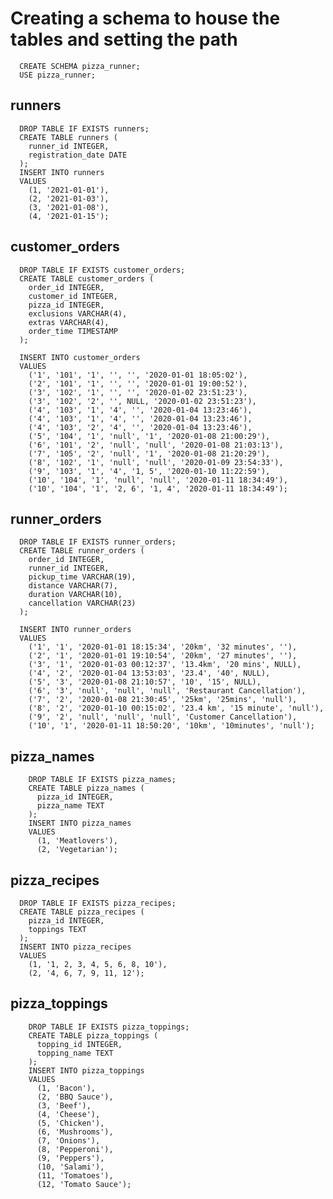 # Creating a schema to house the tables and setting the path 

      CREATE SCHEMA pizza_runner;
      USE pizza_runner;
## runners
      DROP TABLE IF EXISTS runners;
      CREATE TABLE runners (
        runner_id INTEGER,
        registration_date DATE
      );
      INSERT INTO runners
      VALUES
        (1, '2021-01-01'),
        (2, '2021-01-03'),
        (3, '2021-01-08'),
        (4, '2021-01-15');

## customer_orders
      DROP TABLE IF EXISTS customer_orders;
      CREATE TABLE customer_orders (
        order_id INTEGER,
        customer_id INTEGER,
        pizza_id INTEGER,
        exclusions VARCHAR(4),
        extras VARCHAR(4),
        order_time TIMESTAMP
      );

      INSERT INTO customer_orders
      VALUES
        ('1', '101', '1', '', '', '2020-01-01 18:05:02'),
        ('2', '101', '1', '', '', '2020-01-01 19:00:52'),
        ('3', '102', '1', '', '', '2020-01-02 23:51:23'),
        ('3', '102', '2', '', NULL, '2020-01-02 23:51:23'),
        ('4', '103', '1', '4', '', '2020-01-04 13:23:46'),
        ('4', '103', '1', '4', '', '2020-01-04 13:23:46'),
        ('4', '103', '2', '4', '', '2020-01-04 13:23:46'),
        ('5', '104', '1', 'null', '1', '2020-01-08 21:00:29'),
        ('6', '101', '2', 'null', 'null', '2020-01-08 21:03:13'),
        ('7', '105', '2', 'null', '1', '2020-01-08 21:20:29'),
        ('8', '102', '1', 'null', 'null', '2020-01-09 23:54:33'),
        ('9', '103', '1', '4', '1, 5', '2020-01-10 11:22:59'),
        ('10', '104', '1', 'null', 'null', '2020-01-11 18:34:49'),
        ('10', '104', '1', '2, 6', '1, 4', '2020-01-11 18:34:49');

## runner_orders
      DROP TABLE IF EXISTS runner_orders;
      CREATE TABLE runner_orders (
        order_id INTEGER,
        runner_id INTEGER,
        pickup_time VARCHAR(19),
        distance VARCHAR(7),
        duration VARCHAR(10),
        cancellation VARCHAR(23)
      );

      INSERT INTO runner_orders
      VALUES
        ('1', '1', '2020-01-01 18:15:34', '20km', '32 minutes', ''),
        ('2', '1', '2020-01-01 19:10:54', '20km', '27 minutes', ''),
        ('3', '1', '2020-01-03 00:12:37', '13.4km', '20 mins', NULL),
        ('4', '2', '2020-01-04 13:53:03', '23.4', '40', NULL),
        ('5', '3', '2020-01-08 21:10:57', '10', '15', NULL),
        ('6', '3', 'null', 'null', 'null', 'Restaurant Cancellation'),
        ('7', '2', '2020-01-08 21:30:45', '25km', '25mins', 'null'),
        ('8', '2', '2020-01-10 00:15:02', '23.4 km', '15 minute', 'null'),
        ('9', '2', 'null', 'null', 'null', 'Customer Cancellation'),
        ('10', '1', '2020-01-11 18:50:20', '10km', '10minutes', 'null');

## pizza_names
        DROP TABLE IF EXISTS pizza_names;
        CREATE TABLE pizza_names (
          pizza_id INTEGER,
          pizza_name TEXT
        );
        INSERT INTO pizza_names
        VALUES
          (1, 'Meatlovers'),
          (2, 'Vegetarian');

## pizza_recipes
      DROP TABLE IF EXISTS pizza_recipes;
      CREATE TABLE pizza_recipes (
        pizza_id INTEGER,
        toppings TEXT
      );
      INSERT INTO pizza_recipes
      VALUES
        (1, '1, 2, 3, 4, 5, 6, 8, 10'),
        (2, '4, 6, 7, 9, 11, 12');

## pizza_toppings
        DROP TABLE IF EXISTS pizza_toppings;
        CREATE TABLE pizza_toppings (
          topping_id INTEGER,
          topping_name TEXT
        );
        INSERT INTO pizza_toppings
        VALUES
          (1, 'Bacon'),
          (2, 'BBQ Sauce'),
          (3, 'Beef'),
          (4, 'Cheese'),
          (5, 'Chicken'),
          (6, 'Mushrooms'),
          (7, 'Onions'),
          (8, 'Pepperoni'),
          (9, 'Peppers'),
          (10, 'Salami'),
          (11, 'Tomatoes'),
          (12, 'Tomato Sauce');

